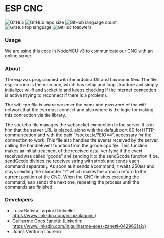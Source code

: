 # ESP CNC 
![GitHub](https://img.shields.io/github/license/luizalaquini/esp-cnc)
![GitHub repo size](https://img.shields.io/github/repo-size/luizalaquini/esp-cnc)
![GitHub language count](https://img.shields.io/github/languages/count/luizalaquini/esp-cnc)
![GitHub top language](https://img.shields.io/github/languages/top/luizalaquini/esp-cnc)
![GitHub followers](https://img.shields.io/github/followers/luizalaquini?label=follow&style=social)

### Usage
We are using this code in NodeMCU v3 to communicate our CNC with an online server.

### About
  The esp was programmed with the arduino IDE and has some files. The file esp-cnc.ino is the main one, which has setup and loop structure and simply initializes wi-fi and socket.io and keeps checking if the internet connection is active (trying to reconnect if there is a problem).

The wifi.cpp file is where we enter the name and password of the wifi network that the esp must connect and also where is the logic for making this connection via the <ESP8266WiFi> library.
  
The socketio file manages the websocket connection to the server. It is in him that the server URL is placed, along with the default port 80 for HTTP communication and with the path "/socket.io/?EIO=4", necessary for the connection to work. This file also handles the events received by the server, calling the handleEvent function from the gcode.cpp file. This function makes an initial treatment of the received data, verifying if the event received was called “gcode” and sending it to the sendGcode function if be. sendGcode divides the received string with strtok and sends each command separately. As soon as it sends a command, it waits 250ms and stays sending the character “?” which makes the arduino return to the current position of the CNC. When the CNC finishes executing the command, esp sends the next one, repeating the process until the commands are finished.

### Developers
- Luiza Batista Laquini (LinkedIn: https://www.linkedin.com/in/luizalaquini/)
- Guilherme Goes Zanetti: (LinkedIn: https://www.linkedin.com/in/guilherme-goes-zanetti-0429631a2/)
- Joana Venturin Loureiro
